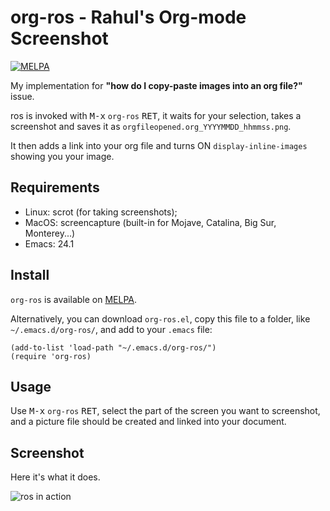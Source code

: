 # org-ros - Rahul's Org-mode Screenshot

[![MELPA](https://melpa.org/packages/org-ros-badge.svg)](https://melpa.org/#/org-ros)

My implementation for **"how do I copy-paste images into an org file?"** issue.

ros is invoked with <kbd>M-x</kbd> `org-ros` <kbd>RET</kbd>, it waits for your selection, takes a screenshot and saves it as `orgfileopened.org_YYYYMMDD_hhmmss.png`.

It then adds a link into your org file and turns ON `display-inline-images` showing you your image.

## Requirements

- Linux: scrot (for taking screenshots);
- MacOS: screencapture (built-in for Mojave, Catalina, Big Sur, Monterey...)
- Emacs: 24.1

## Install

`org-ros` is available on [MELPA](https://melpa.org/#/org-ros).

Alternatively, you can download `org-ros.el`, copy this file to a folder, like `~/.emacs.d/org-ros/`,
and add to your `.emacs` file:

```
(add-to-list 'load-path "~/.emacs.d/org-ros/")
(require 'org-ros)
```

## Usage

Use <kbd>M-x</kbd> `org-ros` <kbd>RET</kbd>, select the part of the screen you want to screenshot, and a picture file should be created and linked into your document.

## Screenshot

Here it's what it does.

![ros in action](images/ros.gif)
